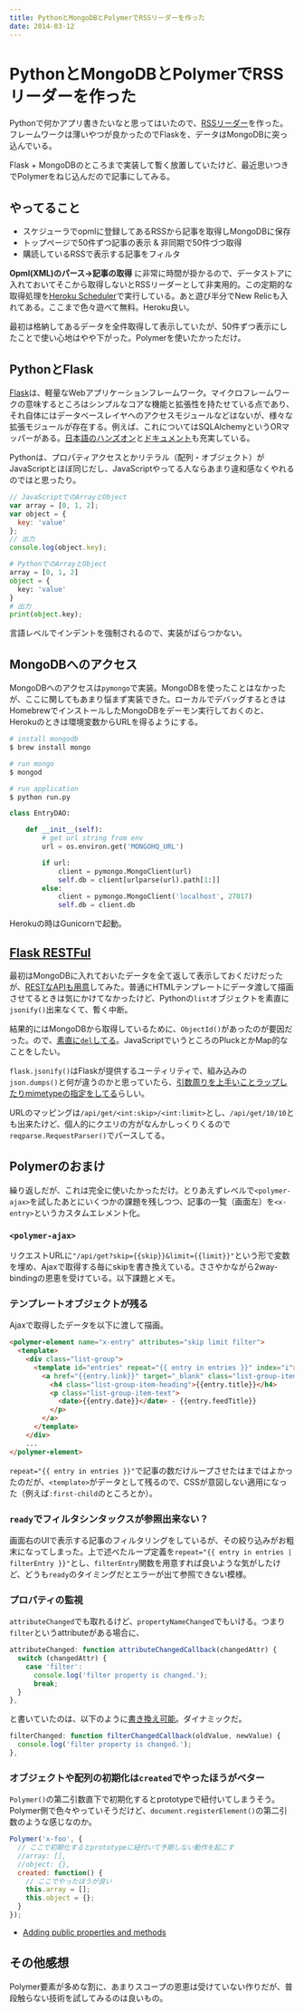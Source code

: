 ```yaml
---
title: PythonとMongoDBとPolymerでRSSリーダーを作った
date: 2014-03-12
---
```


# PythonとMongoDBとPolymerでRSSリーダーを作った

Pythonで何かアプリ書きたいなと思ってはいたので、[RSSリーダー](http://cobra.herokuapp.com)を作った。フレームワークは薄いやつが良かったのでFlaskを、データはMongoDBに突っ込んでいる。

Flask + MongoDBのところまで実装して暫く放置していたけど、最近思いつきでPolymerをねじ込んだので記事にしてみる。

## やってること

- スケジューラでopmlに登録してあるRSSから記事を取得しMongoDBに保存
- トップページで50件ずつ記事の表示 & 非同期で50件づつ取得
- 購読しているRSSで表示する記事をフィルタ

**Opml(XML)のパース→記事の取得** に非常に時間が掛かるので、データストアに入れておいてそこから取得しないとRSSリーダーとして非実用的。この定期的な取得処理を[Heroku Scheduler](https://addons.heroku.com/marketplace/scheduler)で実行している。あと遊び半分でNew Relicも入れてある。ここまで色々遊べて無料。Heroku良い。

最初は格納してあるデータを全件取得して表示していたが、50件ずつ表示にしたことで使い心地はやや下がった。Polymerを使いたかっただけ。

## PythonとFlask

[Flask](http://flask.pocoo.org/)は、軽量なWebアプリケーションフレームワーク。マイクロフレームワークの意味するところはシンプルなコアな機能と拡張性を持たせている点であり、それ自体にはデータベースレイヤへのアクセスモジュールなどはないが、様々な拡張モジュールが存在する。例えば、これについてはSQLAlchemyというORマッパーがある。[日本語のハンズオン](http://methane.github.io/flask-handson/)と[ドキュメント](http://flask-docs-ja.readthedocs.org/)も充実している。

Pythonは、プロパティアクセスとかリテラル（配列・オブジェクト）がJavaScriptとほぼ同じだし、JavaScriptやってる人ならあまり違和感なくやれるのではと思ったり。

```js
// JavaScriptでのArrayとObject
var array = [0, 1, 2];
var object = {
  key: 'value'
};
// 出力
console.log(object.key);
```

```python
# PythonでのArrayとObject
array = [0, 1, 2]
object = {
  key: 'value'
}
# 出力
print(object.key);
```

言語レベルでインデントを強制されるので、実装がばらつかない。

## MongoDBへのアクセス

MongoDBへのアクセスは`pymongo`で実装。MongoDBを使ったことはなかったが、ここに関してもあまり悩まず実装できた。ローカルでデバッグするときはHomebrewでインストールしたMongoDBをデーモン実行しておくのと、Herokuのときは環境変数からURLを得るようにする。

```bash
# install mongodb
$ brew install mongo

# run mongo
$ mongod

# run application
$ python run.py
```

```python
class EntryDAO:

    def __init__(self):
        # get url string from env
        url = os.environ.get('MONGOHQ_URL')

        if url:
            client = pymongo.MongoClient(url)
            self.db = client[urlparse(url).path[1:]]
        else:
            client = pymongo.MongoClient('localhost', 27017)
            self.db = client.db
```

Herokuの時はGunicornで起動。

## [Flask RESTFul](http://flask-restful.readthedocs.org/en/latest/)

最初はMongoDBに入れておいたデータを全て返して表示しておくだけだったが、[RESTなAPIも用意](https://github.com/1000ch/cobra/blob/development/cobra/api.py)してみた。普通にHTMLテンプレートにデータ渡して描画させてるときは気にかけてなかったけど、Pythonの`list`オブジェクトを素直に`jsonify()`出来なくて、暫く中断。

結果的にはMongoDBから取得しているために、`ObjectId()`があったのが要因だった。ので、[素直に`del`してる](https://github.com/1000ch/cobra/blob/development/cobra/api.py#l27)。JavaScriptでいうところのPluckとかMap的なことをしたい。

`flask.jsonify()`はFlaskが提供するユーティリティで、組み込みの`json.dumps()`と何が違うのかと思っていたら、[引数周りを上手いことラップしたりmimetypeの指定をしてる](http://stackoverflow.com/questions/7907596/json-dumps-vs-flask-jsonify)らしい。

URLのマッピングは`/api/get/<int:skip>/<int:limit>`とし、`/api/get/10/10`とも出来たけど、個人的にクエリの方がなんかしっくりくるので`reqparse.RequestParser()`でパースしてる。

## Polymerのおまけ

繰り返しだが、これは完全に使いたかっただけ。とりあえずレベルで`<polymer-ajax>`を試したあとにいくつかの課題を残しつつ、記事の一覧（画面左）を`<x-entry>`というカスタムエレメント化。

### `<polymer-ajax>`

リクエストURLに`"/api/get?skip={{skip}}&limit={{limit}}"`という形で変数を埋め、Ajaxで取得する毎にskipを書き換えている。ささやかながら2way-bindingの恩恵を受けている。以下課題とメモ。

### テンプレートオブジェクトが残る

Ajaxで取得したデータを以下に渡して描画。

```html
<polymer-element name="x-entry" attributes="skip limit filter">
  <template>
    <div class="list-group">
      <template id="entries" repeat="{{ entry in entries }}" index="i">
        <a href="{{entry.link}}" target="_blank" class="list-group-item" data-feed="{{entry.feedTitle}}">
          <h4 class="list-group-item-heading">{{entry.title}}</h4>
          <p class="list-group-item-text">
            <date>{{entry.date}}</date> - {{entry.feedTitle}}
          </p>
        </a>
      </template>
    </div>
    ...
</polymer-element>
```

`repeat="{{ entry in entries }}"`で記事の数だけループさせたはまではよかったのだが、`<template>`がデータとして残るので、CSSが意図しない適用になった（例えば`:first-child`のところとか）。

### `ready`でフィルタシンタックスが参照出来ない？

画面右のUIで表示する記事のフィルタリングをしているが、その絞り込みがお粗末になってしまった。上で述べたループ定義を`repeat="{{ entry in entries | filterEntry }}"`とし、`filterEntry`関数を用意すれば良いような気がしたけど、どうも`ready`のタイミングだとエラーが出て参照できない模様。

### プロパティの監視

`attributeChanged`でも取れるけど、`propertyNameChanged`でもいける。つまり`filter`というattributeがある場合に、

```js
attributeChanged: function attributeChangedCallback(changedAttr) {
  switch (changedAttr) {
    case 'filter':
      console.log('filter property is changed.');
      break;
  }
},
```

と書いていたのは、以下のように[書き換え可能](http://www.polymer-project.org/docs/polymer/polymer.html#observeprops)。ダイナミックだ。

```js
filterChanged: function filterChangedCallback(oldValue, newValue) {
  console.log('filter property is changed.');
},
```

### オブジェクトや配列の初期化は`created`でやったほうがベター

`Polymer()`の第二引数直下で初期化するとprototypeで紐付いてしまうそう。Polymer側で色々やっていそうだけど、`document.registerElement()`の第二引数のような感じなのか。

```js
Polymer('x-foo', {
  // ここで初期化するとprototypeに紐付いて予期しない動作を起こす
  //array: [],
  //object: {},
  created: function() {
    // ここでやったほうが良い
    this.array = [];
    this.object = {};
  }
});
```

- [Adding public properties and methods](http://www.polymer-project.org/docs/polymer/polymer.html#propertiesmethods)

## その他感想

Polymer要素が多めな割に、あまりスコープの恩恵は受けていない作りだが、普段触らない技術を試してみるのは良いもの。
